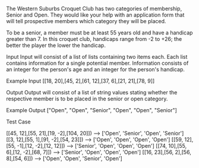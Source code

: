 The Western Suburbs Croquet Club has two categories of membership, Senior and Open. They would like your help with an application form that will tell prospective members which category they will be placed.

To be a senior, a member must be at least 55 years old and have a handicap greater than 7. In this croquet club, handicaps range from -2 to +26; the better the player the lower the handicap.

Input
Input will consist of a list of lists containing two items each. Each list contains information for a single potential member. Information consists of an integer for the person's age and an integer for the person's handicap.

Example Input
[[18, 20],[45, 2],[61, 12],[37, 6],[21, 21],[78, 9]]

Output
Output will consist of a list of string values stating whether the respective member is to be placed in the senior or open category.

Example Output
["Open", "Open", "Senior", "Open", "Open", "Senior"]

Test Case

[[45, 12],[55, 21],[19, -2],[104, 20]]) --> ['Open', 'Senior', 'Open', 'Senior']
[[3, 12],[55, 1],[91, -2],[54, 23]]) --> ['Open', 'Open', 'Open', 'Open']
[[59, 12],[55, -1],[12, -2],[12, 12]]) --> ['Senior', 'Open', 'Open', 'Open']
[[74, 10],[55, 6],[12, -2],[68, 7]]) --> ['Senior', 'Open', 'Open', 'Open']
[[16, 23],[56, 2],[56,  8],[54, 6]]) --> ['Open', 'Open', 'Senior', 'Open']